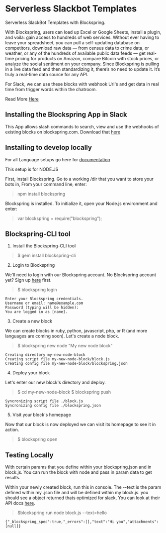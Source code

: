 # Serverless Slackbot Templates
Serverless SlackBot Templates with Blockspring.

With Blockspring, users can load up Excel or Google Sheets, install a plugin, and voila: gain access to hundreds of web services. Without ever having to leave your spreadsheet, you can pull a self-updating database on competitors, download raw data — from census data to crime data, or weather, or any of the hundreds of available public data feeds — get real-time pricing for products on Amazon, compare Bitcoin with stock prices, or analyze the social sentiment on your company. Since Blockspring is pulling in a live data feed and then standardizing it, there’s no need to update it. It’s truly a real-time data source for any API.

For Slack, we can use these blocks with webhook Url's and get data in real time from trigger words within the chatroom.

Read More [Here](http://venturebeat.com/2015/10/26/blockspring-the-do-anything-in-a-spreadsheet-startup-partners-with-tableau/)

## Installing the Blockspring App in Slack
This App allows slash commands to search, view and use the webhooks of existing blocks on blockspring.com. Download that [here](https://www.blockspring.com/help/install_plugins)

## Installing to develop locally
For all Language setups go here for [documentation](https://www.blockspring.com/docs)

This setup is for NODE.JS

First, install Blockspring. Go to a working /dir that you want to store your bots in, From your command line, enter:

>npm install blockspring

Blockspring is installed. To initialize it, open your Node.js environment and enter:

>var blockspring = require("blockspring");

## Blockspring-CLI tool

1. Install the Blockspring-CLI tool

>$ gem install blockspring-cli

2. Login to Blockspring

We'll need to login with our Blockspring account. No Blockspring account yet? Sign up [here](https://api.blockspring.com/users/sign_up) first.

>$ blockspring login
```
Enter your Blockspring credentials.
Username or email: name@example.com
Password (typing will be hidden):
You are logged in as [name].
```

3. Create a new block

We can create blocks in ruby, python, javascript, php, or R (and more languages are coming soon). Let's create a node block.

>$ blockspring new node "My new node block"
```
Creating directory my-new-node-block
Creating script file my-new-node-block/block.js
Creating config file my-new-node-block/blockspring.json
```

4. Deploy your block

Let's enter our new block's directory and deploy.

>$ cd my-new-node-block
>$ blockspring push
```
Syncronizing script file ./block.js
Syncronizing config file ./blockspring.json
```

5. Visit your block's homepage

Now that our block is now deployed we can visit its homepage to see it in action.

>$ blockspring open

## Testing Locally

With certain params that you define within your blockspring.json and in block.js. You can run the block with node and pass in param data to get results.

Within your newly created block, run this in console. The --text is the param defined within my .json file and will be defined within my block.js. you should see a object returned thats optimized for slack, You can look at their API docs [here](https://api.slack.com/docs/attachments).
>$blockspring run node block.js --text=hello
```
{"_blockspring_spec":true,"_errors":[],"text":"Hi you","attachments":[null]}
```
